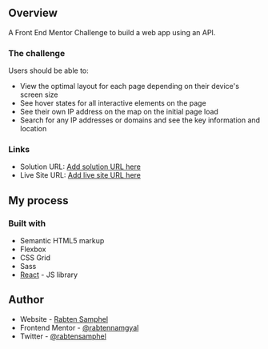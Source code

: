 
## Overview
A Front End Mentor Challenge to build a web app using an API.

### The challenge

Users should be able to:

- View the optimal layout for each page depending on their device's screen size
- See hover states for all interactive elements on the page
- See their own IP address on the map on the initial page load
- Search for any IP addresses or domains and see the key information and location


### Links

- Solution URL: [Add solution URL here](https://www.frontendmentor.io/solutions/responsive-react-website-eTsm5jP99)
- Live Site URL: [Add live site URL here](https://ipppppppp.herokuapp.com/)

## My process

### Built with

- Semantic HTML5 markup
- Flexbox
- CSS Grid
- Sass
- [React](https://reactjs.org/) - JS library


## Author

- Website - [Rabten Samphel](https://personal-portfolio-rabten.herokuapp.com/)
- Frontend Mentor - [@rabtennamgyal](https://www.frontendmentor.io/profile/rabtennamgyal)
- Twitter - [@rabtensamphel](https://www.twitter.com/rabtensamphel)














